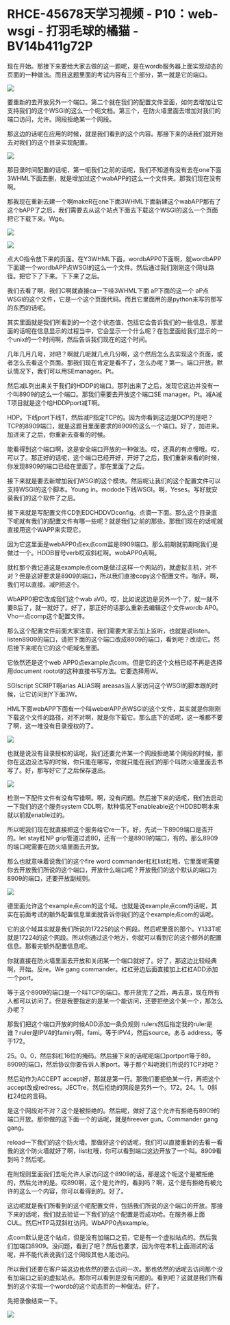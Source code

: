 # RHCE-45678天学习视频 - P10：web-wsgi - 打羽毛球的橘猫 - BV14b411g72P

现在开始。那接下来要给大家去做的这一题呢，是在wordb服务器上面实现动态的页面的一种做法。而且这题里面的考试内容有三个部分，第一就是它的端口。



![](img/a0d098041d78645946806f7c458eb963_1.png)

要重新的去开放另外一个端口。第二个就在我们的配置文件里面，如何去增加让它支持我们的这个WSGI的这么一个呃文档。第三个，在防火墙里面去增加对我们的端口访问，允许。网段拒绝某一个网段。

那这边的话呢在应用的时候，就是我们看到的这个内容。那接下来的话我们就开始去对我们的这个目录实现配置。

![](img/a0d098041d78645946806f7c458eb963_3.png)

那目录时间配置的话呢，第一呃我们之前的话呢，我们不知道有没有去在one下面3WHML下面去删，就是增加过这个wabAPP的这么一个文件夹。那我们现在没有啊。

那我现在重新去建一个啊makeR在one下面3WHML下面新建这个wabAPP那有了这个bAPP了之后，我们需要去从这个站点下面去下载这个WSGI的这么一个页面把它下载下来。Wge。



![](img/a0d098041d78645946806f7c458eb963_5.png)

![](img/a0d098041d78645946806f7c458eb963_6.png)

点大O指令放下来的页面。在Y3WHML下面，wordbAPP0下面啊，就wordbAPP下面建一个wordbAPP点WSGI的这么一个文件。然后通过我们刚刚这个网址路径。把它下了下来。下下来了之后。

我们去看了啊，我们C啊就直接ca一下哇3WHML下面 aP下面的这一个 aP点WSGI的这个文件，它是一个这个页面代码。而且它里面用的是python来写的那写的东西的话呢。

其实里面就是我们所看到的一个这个状态值，包括它会告诉我们的一些信息，那里面的话呢在信息显示的过程当中，它会显示一个什么呢？在包里面给我们显示的一个unix的一个时间啊，然后告诉我们现在的这个时间。

几年几月几号，对吧？啊就几呃就几点几分啊，这个然后怎么去实现这个页面，或者怎么去看这个页面。那我们现在肯定是看不了，怎么办呢？第一。端口开放。默认情况下，我们可以用SEmanager。Pt。

然后减L列出来关于我们的HDDP的端口。那列出来了之后，发现它这边并没有一个叫8909的这么一个端口。那我们需要去开放这个端口SE manager。Pt。减A减T项目就是这个哈HDDPport减T啊。

HDP。下线port下线T，然后减P指定TCP的。因为你看到这边是DCP的是吧？TCP的8909端口，就是这题目里面要求的8909的这么一个端口。好了，加进来。加进来了之后，你重新去查看的时候。

能看得到这个端口啊，这是安全端口开放的一种做法。哎，还真的有点慢哦。哎，可以了。那正好的话呢，这个端口已经开好，开好了之后，我们重新来看的时候，你发现8909的端口已经在里面了。那在里面了之后。

接下来就是要去新增加我们WSGI的这个模块。然后呢让我们的这个配置文件可以支持WSGI的这个脚本。Young in。modode下线WSGI。啊，Yeses。写好就安装我们的这个软件了之后。

接下来就是写配置文件CD到EDCHDDVDconfig。点滴一下面。那么这个目录底下呢就有我们的配置文件有哪一些呢？就是我们之前的那些。那我们现在的话呢就直接用这个WAPP来实现它。

因为它这里面是webAPP0点ex点com监是8909端口。那么前期就前期呢我们是做过一个。HDDB冒号verb哎双斜杠啊。wobAPP0点啊。

就杠那个我记道这是example点com是做过这样一个网站的，就虚拟主机，对不对？但是这好要求是8909的端口，所以我们直接copy这个配置文件。咖评。啊，我们可以直接。减P把这个。

WbAPP0把它改成我们这个wab aV0。哎，比如说这边是另外一个了，就一就不要B后了，就一就好了。好了，那正好的话那么重新去编辑这个文件wordb AP0。Vho一点comp这个配置文件。

那么这个配置文件前面大家注意，我们需要大家去加上监听，也就是说listen。listen8909的端口，请把下面的这个端口改成8909的端口，看到吧？改动它。然后接下来呢在它的这个呃域名里面。

它依然还是这个web APP0点example点com。但是它的这个文档已经不再是选择用document rootot的这种直接书写方法。它要选择用W。

SGIscript SCRIPT啊arias ALIAS啊 areasas当人家访问这个WSGI的脚本跟的时候，让它访问到Y下面3W。

HML下面webAPP下面有一个叫weberAPP点WSGI的这个文件，其实就是你刚刚下载这个文件的路径，对不对啊，就是你下载它。那么底下的话呢，这一堆都不要了啊，这一堆没有目录授权的了。



![](img/a0d098041d78645946806f7c458eb963_8.png)

也就是说没有目录授权的话呢，我们还要允许某一个网段拒绝某个网段的时候，那你在这边没法写的时候，你只能在哪写，你就只能在我们的那个叫防火墙里面去书写了。好，那写好它了之后保存退出。



![](img/a0d098041d78645946806f7c458eb963_10.png)

检测一下配件文件有没有写错啊。啊，没有问题。然后接下来的话呢，我们去启动一下我们的这个服务system CDL啊，默种情况下enableable这个HDDBD啊本来就以前就enable过的。

所以呢我们现在就直接把这个服务给它re一下。好，先试一下8909端口是否开的。let stay杠NP grip管道过滤80，还有一个是8909的端口，有的。那么8909的端口呢需要在防火墙里面去开放。

那么也就意味着说我们的这个fire word commander杠杠list杠哦，它里面呢需要你去开放我们所说的这个端口，开放什么端口呢？开放我们的这个默认的端口为8909的端口，还要开放副规则。



![](img/a0d098041d78645946806f7c458eb963_12.png)

德里面允许这个example点com的这个域。也就是说example点com的话呢，其实在前面考试的额外配置信息里面就告诉你我们的这个example点com的话呢。

它的这个域其实就是我们所说的17225的这个网段。然后呢里面的那个。Y133T呢就是17224的这个网段。所以你通过这个地方，你就可以看到它的这个额外的配置信息。那看完额外配置信息呢。

你就直接在防火墙里面去开放和关闭某一个端口就好了。好了，那这边比较经典啊，开始。反re。We gang commander。杠杠旁边后面直接加上杠杠ADD添加一个port。

等于这个8909的端口是一个叫TCP的端口。那开放完了之后，再去意，现在所有人都可以访问了。但是我要指定的是某一个能访问，还要拒绝这个某一个，那怎么办呢？

那我们把这个端口开放的时候ADD添加一条负规则 rulers然后指定我的ruler是谁？ruler是IPV4的famiry啊，fami。等于IPV4，然后source。ある address。等于172。

25。0。0，然后斜杠16位的掩码。然后接下来的话呢呃端口portport等于89。8909的端口，然后协议你要告诉人家port。等于那个叫呃我们所说的TCP对吧？

然后动作为ACCEPT accept好，那就是第一行。那我们要拒绝某一行，再把这个accept改成redress。JECTre，然后拒绝的网段是另外一个。172。24。1。0斜杠24位的言码。

是这个网段对不对？这个是被拒绝的。然后呢，做好了这个允许有拒绝有8909的端口开放。那你做的这下面一个的话呢，就是fireever gun。Commander gang gang。

reload一下我们的这个防火墙。那做好这个的话呢，我们可以直接重新的去看一看我的这个防火墙就好了啊，list杠哦，你可以看到端口这边开放了一个叫。8909看到吗？然后呢。

在附规则里面我们去呃允许人家访问这个8909的话，那是这个呃这个是被拒绝的，然后允许的是。哎890啊，这个是允许的，看到吗？啊，这个是有拒绝有被允许的这么一个内容，你可以看得到的。好了。

这边呢就是我们所看到的这个呃配置文件，包括我们所说的这个端口的开放。那接下来的话呢，我们就去验证一下我们的这个配置是否成功哈。在服务器上面CUL。然后HTP马双斜杠访问。WbAPP0点example。

点com默认是这个站点，但是没有加端口之前，它是有一个虚拟站点的。然后我们加端口8909。没问题，看到了吧？然后也要求，因为你在本机上面测试的话呢，并不能代表说我们这个网段其他人能访问。

所以我们还要在客户端这边也依然的要去访问一次。那也依然的话呢去访问那个没有加端口之前的虚拟站点。那你可以看到是没有问题的。看到吧？这就是我们所看到的这个实现一个wordb的这个动态页的一种做法。好了。

先把录像结束一下。

![](img/a0d098041d78645946806f7c458eb963_14.png)